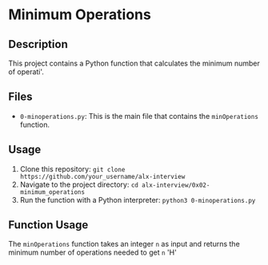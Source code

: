 # Minimum Operations

## Description

This project contains a Python function that calculates the minimum number of operati'.

## Files

* `0-minoperations.py`: This is the main file that contains the `minOperations` function.

## Usage

1. Clone this repository: `git clone https://github.com/your_username/alx-interview`
2. Navigate to the project directory: `cd alx-interview/0x02-minimum_operations`
3. Run the function with a Python interpreter: `python3 0-minoperations.py`

## Function Usage

The `minOperations` function takes an integer `n` as input and returns the minimum number of operations needed to get `n` 'H' 
